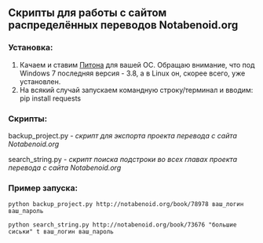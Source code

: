 ## Скрипты для работы с сайтом распределённых переводов Notabenoid.org

### Установка:
1. Качаем и ставим [Питона](https://www.python.org/downloads/) для вашей ОС. Обращаю внимание, что под Windows 7 последняя версия - 3.8, а в Linux он, скорее всего, уже установлен.
2. На всякий случай запускаем командную строку/терминал и вводим: pip install requests

### Скрипты:
backup_project.py - *скрипт для экспорта проекта перевода с сайта Notabenoid.org*

search_string.py - *скрипт поиска подстроки во всех главах проекта перевода с сайта Notabenoid.org*

### Пример запуска:
`python backup_project.py http://notabenoid.org/book/78978 ваш_логин ваш_пароль`

`python search_string.py http://notabenoid.org/book/73676 "большие сиськи" t ваш_логин ваш_пароль`
